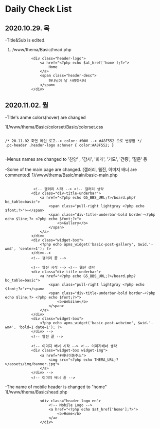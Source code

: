 # Daily Check List

## 2020.10.29. 목


-Title&Sub is edited.
  1) /www/thema/Basic/head.php 
~~~
			<div class="header-logo">
				<a href="<?php echo $at_href['home'];?>">
					Home
				</a>
				<span class="header-desc">
					하나님이 날 사랑하시네
				</span>
			</div>
~~~

## 2020.11.02. 월

-Title's anme colors(hover) are changed

  1)/www/thema/Basic/colorset/Basic/colorset.css
  
~~~

/* 20.11.02 화면 메인 로고--> color: #000 --> #A8F552 으로 변경함 */
.pc-header .header-logo a:hover { color:#A8F552; }


~~~

-Menus names are changed to '찬양' , '감사', '회개', '기도', '간증', '질문' 등

-Some of the main page are changed. (갤러리, 웹진, 이미지 배너 are commented)
  1)/www/thema/Basic/main/basic-main.php

~~~

			 <!-- 갤러리 시작 --> <!-- 갤러리 생략
			<div class="div-title-underbar">
				<a href="<?php echo G5_BBS_URL;?>/board.php?bo_table=basic">
					<span class="pull-right lightgray <?php echo $font;?>">+</span>
					<span class="div-title-underbar-bold border-<?php echo $line;?> <?php echo $font;?>">
						<b>Gallery</b>
					</span>
				</a>
			</div>
			<div class="widget-box">
				<?php echo apms_widget('basic-post-gallery', $wid.'-wm3', 'center=1'); ?>
			</div>-->
			<!-- 갤러리 끝 -->	

			<!-- 웹진 시작 --> <!-- 웹진 생략
			<div class="div-title-underbar">
				<a href="<?php echo G5_BBS_URL;?>/board.php?bo_table=basic">
					<span class="pull-right lightgray <?php echo $font;?>">+</span>
					<span class="div-title-underbar-bold border-<?php echo $line;?> <?php echo $font;?>">
						<b>Webzine</b>
					</span>
				</a>
			</div>
			<div class="widget-box">
				<?php echo apms_widget('basic-post-webzine', $wid.'-wm4', 'bold=1 date=1'); ?>
			</div> -->
			<!-- 웹진 끝 -->	

			<!-- 이미지 배너 시작 --> <!-- 이미지배너 생략
			<div class="widget-box widget-img">
				<a href="#배너이동주소">
					<img src="<?php echo THEMA_URL;?>/assets/img/banner.jpg">
				</a>
			</div> -->
			<!-- 이미지 배너 끝 --> 

~~~

-The name of mobile header is changed to "home"
  1)/www/thema/Basic/head.php
  
~~~
				<div class="header-logo en">
					<!-- Mobile Logo -->
					<a href="<?php echo $at_href['home'];?>">
						<b>Home</b>
					</a>
				</div>
~~~

